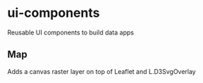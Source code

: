# ui-components
Reusable UI components to build data apps

## Map
Adds a canvas raster layer on top of Leaflet and L.D3SvgOverlay
